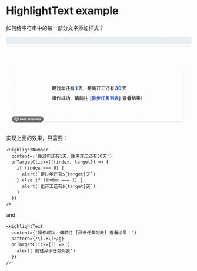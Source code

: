 # HighlightText example

如何给字符串中的某一部分文字添加样式？

![示例图](./assets/example.gif)


实现上面的效果，只需要：

```tsx
<HighlightNumber 
  content={'距过年还有1天，距离开工还有30天'}
  onTargetClick={({index, target}) => {
    if (index === 0) {
      alert(`距过年还有${target}天`)
    } else if (index === 1) {
      alert(`距开工还有${target}天`)
    }
  }} 
/>
```
and 

```tsx
<HighlightText
  content={'操作成功，请前往 [异步任务列表] 查看结果！'}
  pattern={/\[.+\]+/g}
  onTargetClick={() => {
    alert('前往异步任务列表')
  }}
/>
```